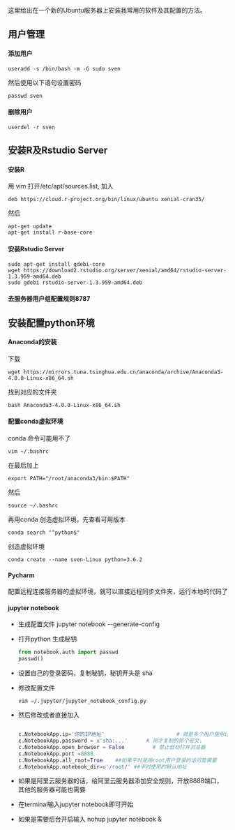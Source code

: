 这里给出在一个新的Ubuntu服务器上安装我常用的软件及其配置的方法。

## 用户管理

#### 添加用户

```terminal
useradd -s /bin/bash -m -G sudo sven
```

然后使用以下语句设置密码

```
passwd sven
```

#### 删除用户

```
userdel -r sven
```



## 安装R及Rstudio Server

#### 安装R

用 vim 打开/etc/apt/sources.list, 加入

```
deb https://cloud.r-project.org/bin/linux/ubuntu xenial-cran35/
```

然后

```
apt-get update
apt-get install r-base-core
```

#### 安装Rstudio Server

```
sudo apt-get install gdebi-core
wget https://download2.rstudio.org/server/xenial/amd64/rstudio-server-1.3.959-amd64.deb
sudo gdebi rstudio-server-1.3.959-amd64.deb
```

#### 去服务器用户组配置规则8787



## 安装配置python环境

#### Anaconda的安装

下载

```
wget https://mirrors.tuna.tsinghua.edu.cn/anaconda/archive/Anaconda3-4.0.0-Linux-x86_64.sh
```

找到对应的文件夹

```
bash Anaconda3-4.0.0-Linux-x86_64.sh
```

#### 配置conda虚拟环境

conda 命令可能用不了

```
vim ~/.bashrc
```

在最后加上

```
export PATH="/root/anaconda3/bin:$PATH"
```

然后

```
source ~/.bashrc
```

再用conda 创造虚拟环境，先查看可用版本

```
conda search "^python$"
```

创造虚拟环境

```
conda create --name sven-Linux python=3.6.2
```

####  Pycharm

配置远程连接服务器的虚拟环境，就可以直接远程同步文件夹，运行本地的代码了

#### jupyter notebook

* 生成配置文件 jupyter notebook --generate-config

* 打开python 生成秘钥

  ```python
  from notebook.auth import passwd
  passwd()
  ```

* 设置自己的登录密码，复制秘钥，秘钥开头是 sha

* 修改配置文件

  ```terminal
  vim ~/.jupyter/jupyter_notebook_config.py
  ```

* 然后修改或者直接加入

  ```python
  
  c.NotebookApp.ip='你的IP地址'                       # 就是多个用户使用ip地址访问
  c.NotebookApp.password = u'sha:...'      # 刚才复制的那个密文，
  c.NotebookApp.open_browser = False         # 禁止自动打开浏览器
  c.NotebookApp.port =8888       
  c.NotebookApp.all_root=True    ##如果平时是用root用户登录的话可能需要
  c.NotebookApp.notebook_dir=u'/root/' ##平时使用的默认地址
  ```

*  如果是阿里云服务器的话，给阿里云服务器添加安全规则，开放8888端口，其他的服务器可能也需要

* 在terminal输入jupyter notebook即可开始

* 如果是需要后台开启输入 nohup jupyter notebook &

  

